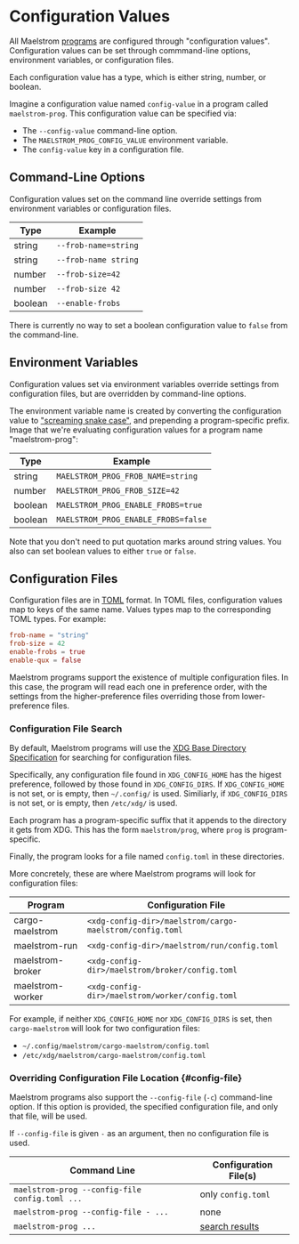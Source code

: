 # Configuration Values

All Maelstrom [programs](programs.md) are configured through "configuration
values". Configuration values can be set through commmand-line options,
environment variables, or configuration files.

Each configuration value has a type, which is either string, number, or
boolean.

Imagine a configuration value named `config-value` in a program called
`maelstrom-prog`. This configuration value can be specified via:
  - The `--config-value` command-line option.
  - The `MAELSTROM_PROG_CONFIG_VALUE` environment variable.
  - The `config-value` key in a configuration file.

## Command-Line Options

Configuration values set on the command line override settings from environment
variables or configuration files.

Type    | Example
--------|----------------------
string  | `--frob-name=string`
string  | `--frob-name string`
number  | `--frob-size=42`
number  | `--frob-size 42`
boolean | `--enable-frobs`

There is currently no way to set a boolean configuration value to `false` from
the command-line.

## Environment Variables

Configuration values set via environment variables override settings from
configuration files, but are overridden by command-line options.

The environment variable name is created by converting the configuration value
to ["screaming snake case"](https://en.wikipedia.org/wiki/Snake_case), and
prepending a program-specific prefix. Image that we're evaluating configuration
values for a program name "maelstrom-prog":

Type    | Example
--------|----------------------
string  | `MAELSTROM_PROG_FROB_NAME=string`
number  | `MAELSTROM_PROG_FROB_SIZE=42`
boolean | `MAELSTROM_PROG_ENABLE_FROBS=true`
boolean | `MAELSTROM_PROG_ENABLE_FROBS=false`

Note that you don't need to put quotation marks around string values. You also
can set boolean values to either `true` or `false`.

## Configuration Files

Configuration files are in [TOML](https://toml.io/en/) format. In TOML files,
configuration values map to keys of the same name. Values types map to the
corresponding TOML types. For example:

```toml
frob-name = "string"
frob-size = 42
enable-frobs = true
enable-qux = false
```

Maelstrom programs support the existence of multiple configuration files. In
this case, the program will read each one in preference order, with the
settings from the higher-preference files overriding those from
lower-preference files.

### Configuration File Search

By default, Maelstrom programs will use the [XDG Base Directory
Specification](https://specifications.freedesktop.org/basedir-spec/basedir-spec-latest.html)
for searching for configuration files.

Specifically, any configuration file found in `XDG_CONFIG_HOME` has the higest
preference, followed by those found in `XDG_CONFIG_DIRS`. If `XDG_CONFIG_HOME` is not
set, or is empty, then `~/.config/` is used. Similiarly, if `XDG_CONFIG_DIRS`
is not set, or is empty, then `/etc/xdg/` is used.

Each program has a program-specific suffix that it appends to the directory it
gets from XDG. This has the form `maelstrom/prog`, where `prog` is
program-specific.

Finally, the program looks for a file named `config.toml` in these directories.

More concretely, these are where Maelstrom programs will look for configuration files:

Program          | Configuration File
-----------------|-----------------------------------------------------
cargo-maelstrom  | `<xdg-config-dir>/maelstrom/cargo-maelstrom/config.toml`
maelstrom-run    | `<xdg-config-dir>/maelstrom/run/config.toml`
maelstrom-broker | `<xdg-config-dir>/maelstrom/broker/config.toml`
maelstrom-worker | `<xdg-config-dir>/maelstrom/worker/config.toml`

For example, if neither `XDG_CONFIG_HOME` nor `XDG_CONFIG_DIRS` is set, then
`cargo-maelstrom` will look for two configuration files:
  - `~/.config/maelstrom/cargo-maelstrom/config.toml`
  - `/etc/xdg/maelstrom/cargo-maelstrom/config.toml`

### Overriding Configuration File Location {#config-file}

Maelstrom programs also support the `--config-file` (`-c`) command-line option.
If this option is provided, the specified configuration file, and only that
file, will be used.

If `--config-file` is given `-` as an argument, then no configuration file is used.

Command Line                                   | Configuration File(s)
-----------------------------------------------|----------------------
`maelstrom-prog --config-file config.toml ...` | only `config.toml`
`maelstrom-prog --config-file - ...`           | none
`maelstrom-prog ...`                           | [search results](#configuration-file-search)

